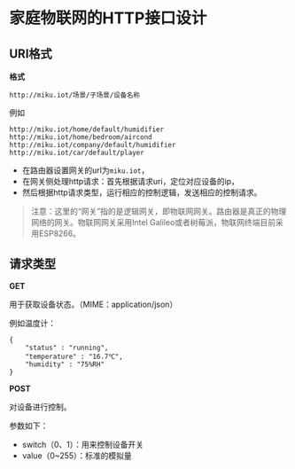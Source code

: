 # 家庭物联网的HTTP接口设计

## URI格式

**格式**

```
http://miku.iot/场景/子场景/设备名称
```

例如

```
http://miku.iot/home/default/humidifier
http://miku.iot/home/bedroom/aircond
http://miku.iot/company/default/humidifier
http://miku.iot/car/default/player
```


- 在路由器设置网关的url为`miku.iot`，
- 在网关侧处理http请求：首先根据请求uri，定位对应设备的ip，
- 然后根据http请求类型，运行相应的控制逻辑，发送相应的控制请求。

> 注意：这里的“网关”指的是逻辑网关，即物联网网关。路由器是真正的物理网络的网关。物联网网关采用Intel Galileo或者树莓派，物联网终端目前采用ESP8266。

## 请求类型

**GET**

用于获取设备状态。（MIME：application/json）

例如温度计：
```
{
    "status" : "running",
    "temperature" : "16.7℃",
    "humidity" : "75%RH"
}
```

**POST**

对设备进行控制。

参数如下：

- switch（0、1）：用来控制设备开关  
- value（0~255）：标准的模拟量
